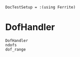 ```@meta
DocTestSetup = :(using Ferrite)
```

# DofHandler

```@docs
DofHandler
ndofs
dof_range
```

